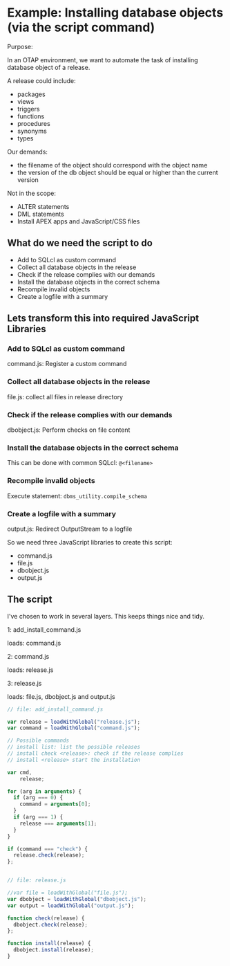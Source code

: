 # Example: Installing database objects (via the script command)

Purpose:

In an OTAP environment, we want to automate the task of installing database object of a release.

A release could include:
- packages
- views
- triggers
- functions
- procedures
- synonyms
- types

Our demands:
- the filename of the object should correspond with the object name
- the version of the db object should be equal or higher than the current version

Not in the scope:
- ALTER statements
- DML statements
- Install APEX apps and JavaScript/CSS files

## What do we need the script to do
- Add to SQLcl as custom command
- Collect all database objects in the release
- Check if the release complies with our demands
- Install the database objects in the correct schema
- Recompile invalid objects
- Create a logfile with a summary

## Lets transform this into required JavaScript Libraries

### Add to SQLcl as custom command
command.js: Register a custom command

### Collect all database objects in the release
file.js: collect all files in release directory

### Check if the release complies with our demands
dbobject.js: Perform checks on file content

### Install the database objects in the correct schema

This can be done with common SQLcl: `@<filename>`

### Recompile invalid objects
Execute statement: `dbms_utility.compile_schema`

### Create a logfile with a summary
output.js: Redirect OutputStream to a logfile

So we need three JavaScript libraries to create this script:
- command.js
- file.js
- dbobject.js
- output.js

## The script

I've chosen to work in several layers. This keeps things nice and tidy.

1: add_install_command.js

loads: command.js

2: command.js

loads: release.js

3: release.js

loads: file.js, dbobject.js and output.js

```javascript
// file: add_install_command.js

var release = loadWithGlobal("release.js");
var command = loadWithGlobal("command.js");

// Possible commands
// install list: list the possible releases
// install check <release>: check if the release complies
// install <release> start the installation

var cmd,
    release;

for (arg in arguments) {
  if (arg === 0) {
    command = arguments[0];
  }
  if (arg === 1) {
    release === arguments[1];
  }
}

if (command === "check") {
  release.check(release);
};



```

```javascript
// file: release.js

//var file = loadWithGlobal("file.js");
var dbobject = loadWithGlobal("dbobject.js");
var output = loadWithGlobal("output.js");

function check(release) {
  dbobject.check(release);
};

function install(release) {
  dbobject.install(release);
}
```
